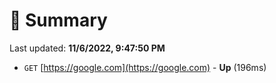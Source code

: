 # 📖 Summary
Last updated: **11/6/2022, 9:47:50 PM**

- `GET` [https://google.com](https://google.com) - **Up** (196ms)
